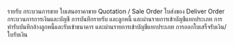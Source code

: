 รายรับ
กระบวนการขาย
ใบเสนอราคาขาย Quotation / Sale Order
ใบส่งของ Deliver Order
กระบวนการการเงินและบัญชี
การบันทึกรายรับ และลูกหนี้ และผ่านรายการเข้าบัญชีแยกประเภท
การทำรับบันทึกล้างลูกหนี้และรับเข้าธนาคาร และผ่านรายการเข้าบัญชีแยกประเภท
การออกใบเสร็จรับเงิน/ใบรับเงิน
